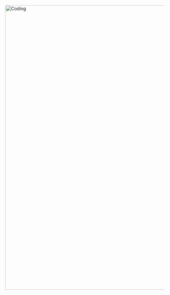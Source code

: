 <img align="right" alt="Coding" width="900" src="https://miro.medium.com/max/720/0*oyD7ekV-hMU91h4J.png">
